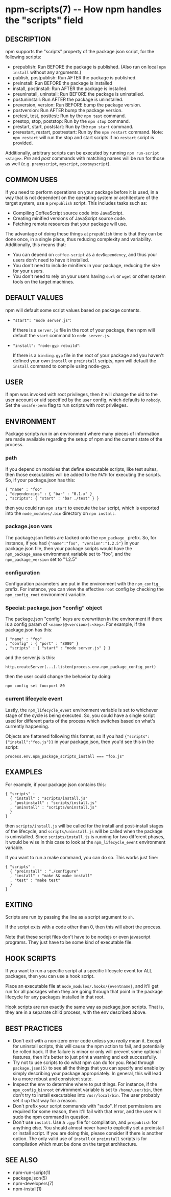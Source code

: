 npm-scripts(7) -- How npm handles the "scripts" field
=====================================================

## DESCRIPTION

npm supports the "scripts" property of the package.json script, for the
following scripts:

* prepublish:
  Run BEFORE the package is published.  (Also run on local `npm
  install` without any arguments.)
* publish, postpublish:
  Run AFTER the package is published.
* preinstall:
  Run BEFORE the package is installed
* install, postinstall:
  Run AFTER the package is installed.
* preuninstall, uninstall:
  Run BEFORE the package is uninstalled.
* postuninstall:
  Run AFTER the package is uninstalled.
* preversion, version:
  Run BEFORE bump the package version.
* postversion:
  Run AFTER bump the package version.
* pretest, test, posttest:
  Run by the `npm test` command.
* prestop, stop, poststop:
  Run by the `npm stop` command.
* prestart, start, poststart:
  Run by the `npm start` command.
* prerestart, restart, postrestart:
  Run by the `npm restart` command. Note: `npm restart` will run the
  stop and start scripts if no `restart` script is provided.

Additionally, arbitrary scripts can be executed by running `npm
run-script <stage>`. *Pre* and *post* commands with matching
names will be run for those as well (e.g. `premyscript`, `myscript`,
`postmyscript`).

## COMMON USES

If you need to perform operations on your package before it is used, in a way
that is not dependent on the operating system or architecture of the
target system, use a `prepublish` script.  This includes
tasks such as:

* Compiling CoffeeScript source code into JavaScript.
* Creating minified versions of JavaScript source code.
* Fetching remote resources that your package will use.

The advantage of doing these things at `prepublish` time is that they can be done once, in a
single place, thus reducing complexity and variability.
Additionally, this means that:

* You can depend on `coffee-script` as a `devDependency`, and thus
  your users don't need to have it installed.
* You don't need to include minifiers in your package, reducing
  the size for your users.
* You don't need to rely on your users having `curl` or `wget` or
  other system tools on the target machines.

## DEFAULT VALUES

npm will default some script values based on package contents.

* `"start": "node server.js"`:

  If there is a `server.js` file in the root of your package, then npm
  will default the `start` command to `node server.js`.

* `"install": "node-gyp rebuild"`:

  If there is a `binding.gyp` file in the root of your package and you
  haven't defined your own `install` or `preinstall` scripts, npm will
  default the `install` command to compile using node-gyp.

## USER

If npm was invoked with root privileges, then it will change the uid
to the user account or uid specified by the `user` config, which
defaults to `nobody`.  Set the `unsafe-perm` flag to run scripts with
root privileges.

## ENVIRONMENT

Package scripts run in an environment where many pieces of information
are made available regarding the setup of npm and the current state of
the process.


### path

If you depend on modules that define executable scripts, like test
suites, then those executables will be added to the `PATH` for
executing the scripts.  So, if your package.json has this:

    { "name" : "foo"
    , "dependencies" : { "bar" : "0.1.x" }
    , "scripts": { "start" : "bar ./test" } }

then you could run `npm start` to execute the `bar` script, which is
exported into the `node_modules/.bin` directory on `npm install`.

### package.json vars

The package.json fields are tacked onto the `npm_package_` prefix. So,
for instance, if you had `{"name":"foo", "version":"1.2.5"}` in your
package.json file, then your package scripts would have the
`npm_package_name` environment variable set to "foo", and the
`npm_package_version` set to "1.2.5"

### configuration

Configuration parameters are put in the environment with the
`npm_config_` prefix. For instance, you can view the effective `root`
config by checking the `npm_config_root` environment variable.

### Special: package.json "config" object

The package.json "config" keys are overwritten in the environment if
there is a config param of `<name>[@<version>]:<key>`.  For example,
if the package.json has this:

    { "name" : "foo"
    , "config" : { "port" : "8080" }
    , "scripts" : { "start" : "node server.js" } }

and the server.js is this:

    http.createServer(...).listen(process.env.npm_package_config_port)

then the user could change the behavior by doing:

    npm config set foo:port 80

### current lifecycle event

Lastly, the `npm_lifecycle_event` environment variable is set to
whichever stage of the cycle is being executed. So, you could have a
single script used for different parts of the process which switches
based on what's currently happening.

Objects are flattened following this format, so if you had
`{"scripts":{"install":"foo.js"}}` in your package.json, then you'd
see this in the script:

    process.env.npm_package_scripts_install === "foo.js"

## EXAMPLES

For example, if your package.json contains this:

    { "scripts" :
      { "install" : "scripts/install.js"
      , "postinstall" : "scripts/install.js"
      , "uninstall" : "scripts/uninstall.js"
      }
    }

then `scripts/install.js` will be called for the install
and post-install stages of the lifecycle, and `scripts/uninstall.js`
will be called when the package is uninstalled.  Since
`scripts/install.js` is running for two different phases, it would
be wise in this case to look at the `npm_lifecycle_event` environment
variable.

If you want to run a make command, you can do so.  This works just
fine:

    { "scripts" :
      { "preinstall" : "./configure"
      , "install" : "make && make install"
      , "test" : "make test"
      }
    }

## EXITING

Scripts are run by passing the line as a script argument to `sh`.

If the script exits with a code other than 0, then this will abort the
process.

Note that these script files don't have to be nodejs or even
javascript programs. They just have to be some kind of executable
file.

## HOOK SCRIPTS

If you want to run a specific script at a specific lifecycle event for
ALL packages, then you can use a hook script.

Place an executable file at `node_modules/.hooks/{eventname}`, and
it'll get run for all packages when they are going through that point
in the package lifecycle for any packages installed in that root.

Hook scripts are run exactly the same way as package.json scripts.
That is, they are in a separate child process, with the env described
above.

## BEST PRACTICES

* Don't exit with a non-zero error code unless you *really* mean it.
  Except for uninstall scripts, this will cause the npm action to
  fail, and potentially be rolled back.  If the failure is minor or
  only will prevent some optional features, then it's better to just
  print a warning and exit successfully.
* Try not to use scripts to do what npm can do for you.  Read through
  `package.json(5)` to see all the things that you can specify and enable
  by simply describing your package appropriately.  In general, this
  will lead to a more robust and consistent state.
* Inspect the env to determine where to put things.  For instance, if
  the `npm_config_binroot` environment variable is set to `/home/user/bin`, then
  don't try to install executables into `/usr/local/bin`.  The user
  probably set it up that way for a reason.
* Don't prefix your script commands with "sudo".  If root permissions
  are required for some reason, then it'll fail with that error, and
  the user will sudo the npm command in question.
* Don't use `install`. Use a `.gyp` file for compilation, and `prepublish`
  for anything else. You should almost never have to explicitly set a
  preinstall or install script. If you are doing this, please consider if
  there is another option. The only valid use of `install` or `preinstall`
  scripts is for compilation which must be done on the target architecture.

## SEE ALSO

* npm-run-script(1)
* package.json(5)
* npm-developers(7)
* npm-install(1)
